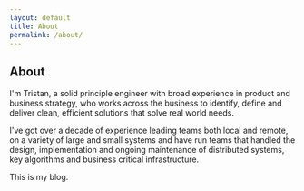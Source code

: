 ```yaml
---
layout: default
title: About
permalink: /about/
---
```


## About

I'm Tristan, a solid principle engineer with broad experience in product and business strategy, who works across the business to identify, define and deliver clean, efficient solutions that solve real world needs. 

I've got over a decade of experience leading teams both local and remote, on a variety of large and small systems and have run teams that handled the design, implementation and ongoing maintenance of distributed systems, key algorithms and business critical infrastructure. 

This is my blog.